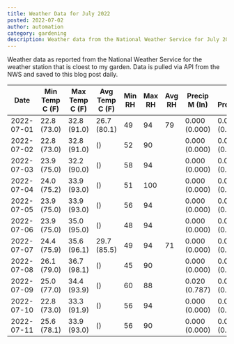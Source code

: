 ```yaml
---
title: Weather Data for July 2022
posted: 2022-07-02
author: automation
category: gardening
description: Weather data from the National Weather Service for July 2022
---
```


Weather data as reported from the National Weather Service for the weather station 
that is cloest to my garden. Data is pulled via API from the NWS and saved to this 
blog post daily.

|Date|Min Temp C (F)|Max Temp C (F)|Avg Temp C (F)|Min RH|Max RH|Avg RH|Precip M (In)|Avg Precip/Hr|
|---|---|---|---|---|---|---|---|---|
|2022-07-01|22.8 (73.0)|32.8 (91.0)|26.7 (80.1)|49|94|79|0.000 (0.000)|0.000 (0.000)|
|2022-07-02|22.8 (73.0)|32.8 (91.0)| ()|52|90||0.000 (0.000)|0.000 (0.000)|
|2022-07-03|23.9 (75.0)|32.2 (90.0)| ()|58|94||0.000 (0.000)|0.000 (0.000)|
|2022-07-04|24.0 (75.2)|33.9 (93.0)| ()|51|100||0.000 (0.000)|0.000 (0.000)|
|2022-07-05|23.9 (75.0)|33.9 (93.0)| ()|56|94||0.000 (0.000)|0.000 (0.000)|
|2022-07-06|23.9 (75.0)|35.0 (95.0)| ()|48|94||0.000 (0.000)|0.000 (0.000)|
|2022-07-07|24.4 (75.9)|35.6 (96.1)|29.7 (85.5)|49|94|71|0.000 (0.000)|0.000 (0.000)|
|2022-07-08|26.1 (79.0)|36.7 (98.1)| ()|45|90||0.000 (0.000)|0.000 (0.000)|
|2022-07-09|25.0 (77.0)|34.4 (93.9)| ()|60|88||0.020 (0.787)|0.020 (0.020)|
|2022-07-10|22.8 (73.0)|33.3 (91.9)| ()|56|94||0.000 (0.000)|0.000 (0.000)|
|2022-07-11|25.6 (78.1)|33.9 (93.0)| ()|56|90||0.000 (0.000)|0.000 (0.000)|
